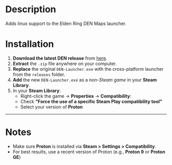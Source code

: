 # Description
Adds linux support to the Elden Ring DEN Maps launcher.

# Installation

1. **Download the latest DEN release** from [here](https://github.com/DuelistEventNetwork/dentest/releases).
2. **Extract** the `.zip` file anywhere on your computer.
3. **Replace** the original `DEN-Launcher.exe` with the cross-platform launcher from the `releases` folder.
4. **Add** the new `DEN-Launcher.exe` as a *non-Steam game* in your **Steam Library**.
5. In your **Steam Library**:
    - Right-click the game → **Properties** → **Compatibility**:
    - Check **"Force the use of a specific Steam Play compatibility tool"**
    - Select your version of **Proton**

---

# Notes

- Make sure **Proton** is installed via **Steam > Settings > Compatibility**.
- For best results, use a recent version of Proton (e.g., **Proton 9** or **Proton GE**)
